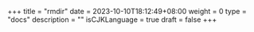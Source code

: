 +++
title = "rmdir"
date = 2023-10-10T18:12:49+08:00
weight = 0
type = "docs"
description = ""
isCJKLanguage = true
draft = false
+++